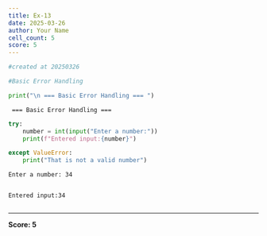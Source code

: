 ```yaml
---
title: Ex-13
date: 2025-03-26
author: Your Name
cell_count: 5
score: 5
---
```


```python
#created at 20250326
```


```python
#Basic Error Handling
```


```python
print("\n === Basic Error Handling === ")
```

    
     === Basic Error Handling === 



```python
try:
    number = int(input("Enter a number:"))
    print(f"Entered input:{number}")

except ValueError:
    print("That is not a valid number")
```

    Enter a number: 34


    Entered input:34



```python

```


---
**Score: 5**